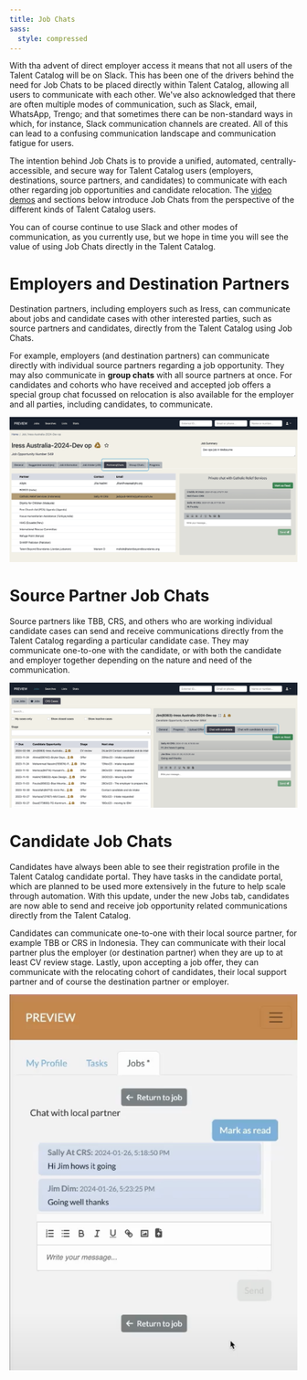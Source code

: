 ```yaml
---
title: Job Chats
sass:
  style: compressed
---
```


With tha advent of direct employer access it means that not all users of the Talent Catalog will be
on Slack. This has been one of the drivers behind the need for Job Chats to be placed directly 
within Talent Catalog, allowing all users to communicate with each other. We've also acknowledged 
that there are often multiple modes of communication, such as Slack, email, WhatsApp, Trengo; and 
that sometimes there can be non-standard ways in which, for instance, Slack communication channels 
are created. All of this can lead to a confusing communication landscape and communication fatigue
for users.

The intention behind Job Chats is to provide a unified, automated, centrally-accessible, and secure
way for Talent Catalog users (employers, destinations, source partners, and candidates) to 
communicate with each other regarding job opportunities and candidate relocation. The <a href="">
video demos</a> and sections below introduce Job Chats from the perspective of the different kinds 
of Talent Catalog users. 

You can of course continue to use Slack and other modes of communication, as you currently use, but
we hope in time you will see the value of using Job Chats directly in the Talent Catalog.


# Employers and Destination Partners

Destination partners, including employers such as Iress, can communicate about jobs and candidate 
cases with other interested parties, such as source partners and candidates, directly from the 
Talent Catalog using Job Chats.

For example, employers (and destination partners) can communicate directly with individual source 
partners regarding a job opportunity. They may also communicate in **group chats** with all source 
partners at once. For candidates and cohorts who have received and accepted job offers a special 
group chat focussed on relocation is also available for the employer and all parties, including 
candidates, to communicate.

<div class="card-image-container">
  <img src="./../assets/images/v220/JobChatsEmployer.png" 
        alt="Candidate Registration and Consents" class="card-image">
</div>


# Source Partner Job Chats

Source partners like TBB, CRS, and others who are working individual candidate cases can send and 
receive communications directly from the Talent Catalog regarding a particular candidate case. They 
may communicate one-to-one with the candidate, or with both the candidate and employer together 
depending on the nature and need of the communication.

<div class="card-image-container">
  <img src="./../assets/images/v220/JobChatsSource.png" 
        alt="Candidate Registration and Consents" class="card-image">
</div>


# Candidate Job Chats

Candidates have always been able to see their registration profile in the Talent Catalog candidate
portal. They have tasks in the candidate portal, which are planned to be used more extensively in 
the future to help scale through automation. With this update, under the new Jobs tab, candidates 
are now able to send and receive job opportunity related communications directly from the Talent 
Catalog.

Candidates can communicate one-to-one with their local source partner, for example TBB or CRS in 
Indonesia. They can communicate with their local partner plus the employer (or destination partner) 
when they are up to at least CV review stage. Lastly, upon accepting a job offer, they can 
communicate with the relocating cohort of candidates, their local support partner and of course the
destination partner or employer.

<div class="card-image-container-narrow">
  <img src="./../assets/images/v220/JobChatsCandidate.png" 
        alt="Candidate Registration and Consents" class="card-image">
</div>

